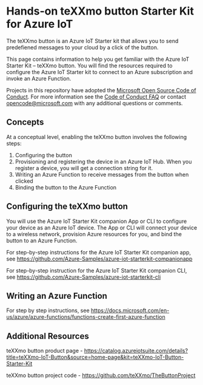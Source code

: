 # Hands-on teXXmo button Starter Kit for Azure IoT

The teXXmo button is an Azure IoT Starter kit that allows you to send predefiened messages to your cloud by a click of the button.  

This page contains information to help you get familiar with the Azure IoT Starter Kit – teXXmo button.  You will find the resources required to configure the Azure IoT Starter kit to connect to an Azure subscription and invoke an Azure Function.

Projects in this repository have adopted the [Microsoft Open Source Code of Conduct](https://opensource.microsoft.com/codeofconduct/). For more information see the [Code of Conduct FAQ](https://opensource.microsoft.com/codeofconduct/faq/) or contact [opencode@microsoft.com](mailto:opencode@microsoft.com) with any additional questions or comments.

## Concepts

At a conceptual level, enabling the teXXmo button involves the following steps:

1. Configuring the button
1. Provisioning and registering the device in an Azure IoT Hub. When you register a device, you will get a connection string for it.
1. Writing an Azure Function to receive messages from the button when clicked
1. Binding the button to the Azure Function

## Configuring the teXXmo button

You will use the Azure IoT Starter Kit companion App or CLI to configure your device as an Azure IoT device.  The App or CLI will connect your device to a wireless network, provision Azure resources for you, and bind the button to an Azure Function.

For step-by-step instructions for the Azure IoT Starter Kit companion app, see https://github.com/Azure-Samples/azure-iot-starterkit-companionapp

For step-by-step instruction for the Azure IoT Starter Kit companion CLI, see https://github.com/Azure-Samples/azure-iot-starterkit-cli

## Writing an Azure Function

For step by step instructions, see https://docs.microsoft.com/en-us/azure/azure-functions/functions-create-first-azure-function

## Additional Resources

teXXmo button product page - https://catalog.azureiotsuite.com/details?title=teXXmo-IoT-Button&source=home-page&kit=teXXmo-IoT-Button-Starter-Kit

teXXmo button project code - https://github.com/teXXmo/TheButtonProject




